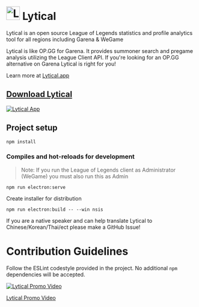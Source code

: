 # <a href="https://lytical.app/"><img src="https://lyticalapp.github.io/images/Logo.png" width="36" alt="Lytical Logo" title="Lyitcal Logo"></a> Lytical

Lytical is an open source League of Legends statistics and profile analytics tool for all regions including Garena & WeGame

Lytical is like OP.GG for Garena. It provides summoner search and pregame analysis utilizing the League Client API. If you're looking for an OP.GG alternative on Garena Lytical is right for you!

Learn more at [Lytical.app](https://lytical.app)

## [Download Lytical](https://github.com/LyticalApp/Lytical/releases/latest)

<a href="https://lytical.app/">![Lytical App](https://i.imgur.com/TPzePxj.png "Lytical App")</a>

## Project setup
```
npm install
```

### Compiles and hot-reloads for development 
> Note: If you run the League of Legends client as Administrator (WeGame) you must also run this as Admin
```
npm run electron:serve
```
Create installer for distribution
```
npm run electron:build -- --win nsis
```

If you are a native speaker and can help translate Lytical to Chinese/Korean/Thai/ect please make a GitHub Issue!

# Contribution Guidelines

Follow the ESLint codestyle provided in the project. No additional `npm` dependencies will be accepted.


[![Lytical Promo Video](https://i.ytimg.com/vi/MISL6xZ09QY/hq720.jpg?sqp=-oaymwEcCOgCEMoBSFXyq4qpAw4IARUAAIhCGAFwAcABBg==&rs=AOn4CLCEKVtCvtAEVfGq8wEj1Vy5RH1n6A)](https://www.youtube.com/watch?v=MISL6xZ09QY)

[Lytical Promo Video](https://www.youtube.com/watch?v=MISL6xZ09QY)
